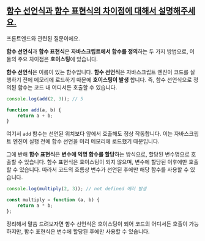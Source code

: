 ## [함수 선언식과 함수 표현식의 차이점에 대해서 설명해주세요.](https://www.maeil-mail.kr/question/68)

프론트엔드와 관련된 질문이에요.

**함수 선언식**과 **함수 표현식**은 **자바스크립트에서 함수를 정의**하는 두 가지 방법으로, 이 둘의 주요 차이점은 **호이스팅**에 있습니다.

**함수 선언식**은 이름이 있는 함수입니다. **함수 선언식**은 자바스크립트 엔진이 코드를 실행하기 전에 메모리에 로드하기 때문에 **호이스팅이 발생** 합니다. 즉, 함수 선언식으로 정의된 함수는 코드 내 어디서든 호출할 수 있습니다.

```js
console.log(add(2, 3)); // 5

function add(a, b) {
    return a + b;
}
```

여기서 `add` 함수는 선언된 위치보다 앞에서 호출해도 정상 작동합니다. 이는 자바스크립트 엔진이 실행 전에 함수 선언을 미리 메모리에 로드했기 때문입니다.

그에 반해 **함수 표현식**은 **변수에 익명 함수를 할당**하는 방식으로, 할당된 변수명으로 호출할 수 있습니다. 함수 표현식은 호이스팅이 되지 않으며, 변수에 할당된 이후에만 호출할 수 있습니다. 따라서 코드의 흐름상 변수가 선언된 후에만 해당 함수를 사용할 수 있습니다.

```js
console.log(multiply(2, 3)); // not defined 에러 발생

const multiply = function (a, b) {
    return a * b;
};
```

정리해서 말씀 드려보자면 함수 선언식은 호이스팅이 되어 코드의 어디서든 호출이 가능하지만, 함수 표현식은 변수에 할당된 후에만 사용할 수 있습니다.